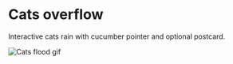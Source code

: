 # Cats overflow

Interactive cats rain with cucumber pointer and optional postcard.

![Cats flood gif](https://giphy.com/embed/2uI6CXvExKthc0wCV1)
